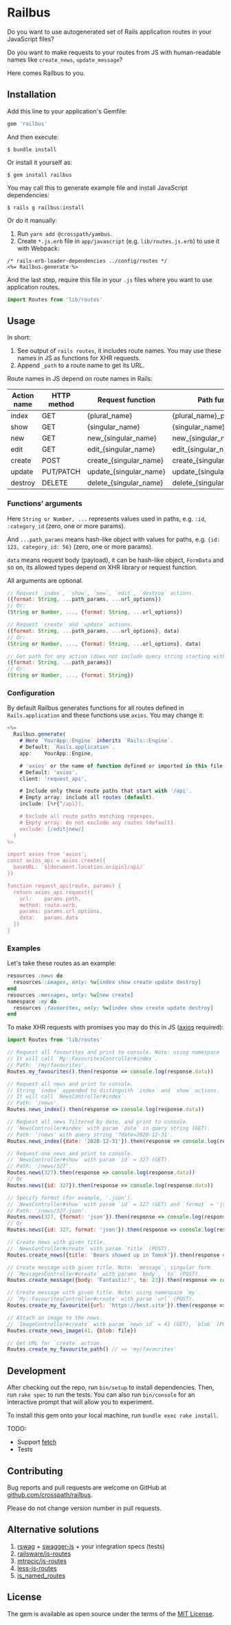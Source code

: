 # Railbus

Do you want to use autogenerated set of Rails application routes in your JavaScript files?

Do you want to make requests to your routes from JS with human-readable names like `create_news`, `update_message`?

Here comes Railbus to you.

## Installation

Add this line to your application's Gemfile:

```ruby
gem 'railbus'
```

And then execute:

    $ bundle install

Or install it yourself as:

    $ gem install railbus

You may call this to generate example file and install JavaScript dependencies:

    $ rails g railbus:install

Or do it manually:

1. Run `yarn add @crosspath/yambus`.
2. Create `*.js.erb` file in `app/javascript` (e.g. `lib/routes.js.erb`)
   to use it with Webpack:

```erb
/* rails-erb-loader-dependencies ../config/routes */
<%= Railbus.generate %>
```

And the last step, require this file in your `.js` files where you want to use application routes.

```js
import Routes from 'lib/routes'
```

## Usage

In short:

1. See output of `rails routes`, it includes route names. You may use these names in JS as functions for XHR requests.
2. Append `_path` to a route name to get its URL.

Route names in JS depend on route names in Rails:

Action name | HTTP method | Request function       | Path function
------------|-------------|------------------------|----------------------------
index       | GET         | {plural_name}          | {plural_name}_path
show        | GET         | {singular_name}        | {singular_name}_path
new         | GET         | new_{singular_name}    | new_{singular_name}_path
edit        | GET         | edit_{singular_name}   | edit_{singular_name}_path
create      | POST        | create_{singular_name} | create_{singular_name}_path
update      | PUT/PATCH   | update_{singular_name} | update_{singular_name}_path
destroy     | DELETE      | delete_{singular_name} | delete_{singular_name}_path

### Functions' arguments

Here `String or Number, ...` represents values used in paths, e.g.
`:id`, `:category_id` (zero, one or more params).

And `...path_params` means hash-like object with values for paths, e.g.
`{id: 123, category_id: 56}` (zero, one or more params).

`data` means request body (payload), it can be hash-like object, `FormData` and so on, its allowed types depend on XHR library or request function.

All arguments are optional.

```js
// Request `index`, `show`, `new`, `edit`, `destroy` actions.
({format: String, ...path_params, ...url_options})
// Or:
(String or Number, ..., {format: String, ...url_options})

// Request `create` and `update` actions.
({format: String, ...path_params, ...url_options}, data)
// Or:
(String or Number, ..., {format: String, ...url_options}, data)

// Get path for any action (does not include query string starting with '?').
({format: String, ...path_params})
// Or:
(String or Number, ..., {format: String})
```

### Configuration

By default Railbus generates functions for all routes defined
in `Rails.application` and these functions use `axios`. You may change it:

```js
<%=
  Railbus.generate(
    # Here `YourApp::Engine` inherits `Rails::Engine`.
    # Default: `Rails.application`.
    app:    YourApp::Engine,

    # 'axios' or the name of function defined or imported in this file.
    # Default: 'axios'.
    client: 'request_api',

    # Include only these route paths that start with '/api'.
    # Empty array: include all routes (default).
    include: [%r{^/api}],

    # Exclude all route paths matching regexpes.
    # Empty array: do not exclude any routes (default).
    exclude: [/edit|new/]
  )
%>

import axios from 'axios';
const axios_api = axios.create({
  baseURL: `${document.location.origin}/api/`
})

function request_api(route, params) {
  return axios_api.request({
    url:    params.path,
    method: route.verb,
    params: params.url_options,
    data:   params.data
  })
}
```

### Examples

Let's take these routes as an example:

```ruby
resources :news do
  resources :images, only: %w[index show create update destroy]
end
resources :messages, only: %w[new create]
namespace :my do
  resources :favourites, only: %w[index show create update destroy]
end
```

To make XHR requests with promises you may do this in JS
([axios](https://github.com/axios/axios) required):

```js
import Routes from 'lib/routes'

// Request all favourites and print to console. Note: using namespace `my`.
// It will call `My::FavouritesController#index`.
// Path: '/my/favourites'.
Routes.my_favourites().then(response => console.log(response.data))

// Request all news and print to console.
// String `index` appended to distinguish `index` and `show` actions.
// It will call `NewsController#index`.
// Path: '/news'.
Routes.news_index().then(response => console.log(response.data))

// Request all news filtered by date, and print to console.
// `NewsController#index` with param `date` in query string (GET).
// Path: '/news' with query string '?date=2020-12-31'.
Routes.news_index({date: '2020-12-31'}).then(response => console.log(response.data))

// Request one news and print to console.
// `NewsController#show` with param `id` = 327 (GET).
// Path: '/news/327'.
Routes.news(327).then(response => console.log(response.data))
// Or
Routes.news({id: 327}).then(response => console.log(response.data))

// Specify format (for example, '.json').
// `NewsController#show` with param `id` = 327 (GET) and `format` = 'json'.
// Path: '/news/327.json'.
Routes.news(327, {format: 'json'}).then(response => console.log(response.data))
// Or
Routes.news({id: 327, format: 'json'}).then(response => console.log(response.data))

// Create news with given title.
// `NewsController#create` with param `title` (POST).
Routes.create_news({title: 'Bears showed up in Tomsk'}).then(response => console.log(response.data))

// Create message with given title. Note: `message`, singular form.
// `MessagesController#create` with params `body`, `to` (POST).
Routes.create_message({body: 'Fantastic!', to: 23}).then(response => console.log(response.data))

// Create message with given title. Note: using namespace `my`.
// `My::FavouritesController#create` with param `url` (POST).
Routes.create_my_favourite({url: 'https://best.site'}).then(response => console.log(response.data))

// Attach an image to the news.
// `ImageController#create` with param `news_id` = 41 (GET), `blob` (POST).
Routes.create_news_image(41, {blob: file})

// Get URL for `create` action.
Routes.create_my_favourite_path() // => 'my/favourites'
```

## Development

After checking out the repo, run `bin/setup` to install dependencies. Then, run `rake spec` to run the tests. You can also run `bin/console` for an interactive prompt that will allow you to experiment.

To install this gem onto your local machine, run `bundle exec rake install`.

TODO:

- Support [fetch](https://developer.mozilla.org/ru/docs/Web/API/Fetch_API/Using_Fetch)
- Tests

## Contributing

Bug reports and pull requests are welcome on GitHub at [github.com/crosspath/railbus](https://github.com/crosspath/railbus).

Please do not change version number in pull requests.

## Alternative solutions

1. [rswag](https://github.com/rswag/rswag) +
  [swagger-js](https://github.com/swagger-api/swagger-js) +
  your integration specs (tests)
2. [railsware/js-routes](https://github.com/railsware/js-routes)
3. [mtrpcic/js-routes](https://github.com/mtrpcic/js-routes)
4. [less-js-routes](https://github.com/stevenbristol/less-js-routes)
5. [js_named_routes](https://github.com/jsierles/js_named_routes)

## License

The gem is available as open source under the terms of the [MIT License](https://opensource.org/licenses/MIT).
